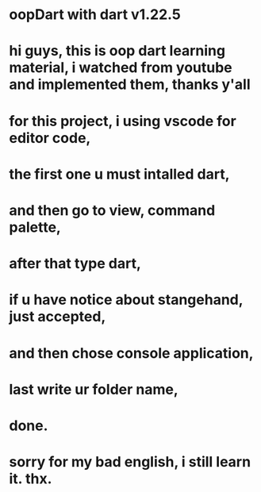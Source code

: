 # oopDart with dart v1.22.5

# hi guys, this is oop dart learning material, i watched from youtube and implemented them, thanks y'all

# for this project, i using vscode for editor code,

# the first one u must intalled dart,

# and then go to view, command palette,

# after that type dart,

# if u have notice about stangehand, just accepted,

# and then chose console application,

# last write ur folder name,

# done.

# sorry for my bad english, i still learn it. thx.
